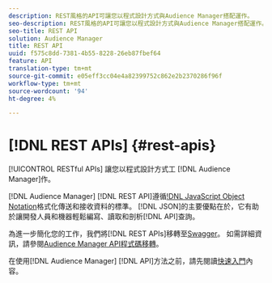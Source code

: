 ```yaml
---
description: REST風格的API可讓您以程式設計方式與Audience Manager搭配運作。
seo-description: REST風格的API可讓您以程式設計方式與Audience Manager搭配運作。
seo-title: REST API
solution: Audience Manager
title: REST API
uuid: f575c8dd-7381-4b55-8228-26eb87fbef64
feature: API
translation-type: tm+mt
source-git-commit: e05eff3cc04e4a82399752c862e2b2370286f96f
workflow-type: tm+mt
source-wordcount: '94'
ht-degree: 4%

---
```



# [!DNL REST APIs] {#rest-apis}

[!UICONTROL RESTful APIs] 讓您以程式設計方式工 [!DNL Audience Manager]作。

[!DNL Audience Manager] [!DNL REST API]遵循[!DNL JavaScript Object Notation]([JSON](https://www.json.org/))格式化傳送和接收資料的標準。 [!DNL JSON]的主要優點在於，它有助於讓開發人員和機器輕鬆編寫、讀取和剖析[!DNL API]查詢。

為進一步簡化您的工作，我們將[!DNL REST APIs]移轉至[Swagger](https://swagger.io/solutions/api-documentation/)。 如需詳細資訊，請參閱[Audience Manager API程式碼移轉](/help/using/api/api-swagger-migration.md)。

在使用[!DNL Audience Manager] [!DNL API]方法之前，請先閱讀[快速入門](../../api/rest-api-main/aam-api-getting-started.md#getting-started-with-rest-apis)內容。
